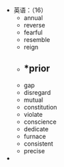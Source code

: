 - 英语：（16）
	- annual
	- reverse
	- fearful
	- resemble
	- reign
	- *prior
		-
	- gap
	- disregard
	- mutual
	- constitution
	- violate
	- conscience
	- dedicate
	- furnace
	- consistent
	- precise
-